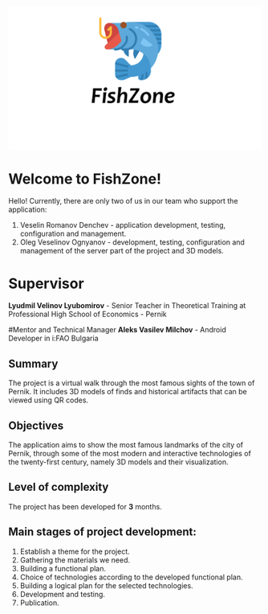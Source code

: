 ![LOGO](https://github.com/amilchov/FishZone/blob/main/fishzone_logo.png)
# Welcome to FishZone!

Hello! Currently, there are only two of us in our team who support the application:
 1. Veselin Romanov Denchev - application development, testing, configuration and management.
 2. Oleg Veselinov Ognyanov - development, testing, configuration and management of the server part of the project and 3D models.



# Supervisor

**Lyudmil Velinov Lyubomirov** - Senior Teacher in Theoretical Training at Professional High School of Economics - Pernik

#Mentor and Technical Manager
**Aleks Vasilev Milchov** - Android Developer in i:FAO Bulgaria

## Summary

The project is a virtual walk through the most famous sights of the town of Pernik. It includes 3D models of finds and historical artifacts that can be viewed using QR codes.

## Objectives

The application aims to show the most famous landmarks of the city of Pernik, through some of the most modern and interactive technologies of the twenty-first century, namely 3D models and their visualization.

## Level of complexity

The project has been developed for **3** months.

## Main stages of project development:

 1. Establish a theme for the project.
 2. Gathering the materials we need.
 3. Building a functional plan.
 4. Choice of technologies according to the developed functional plan.
 5. Building a logical plan for the selected technologies.
 6. Development and testing.
 7. Publication.
 